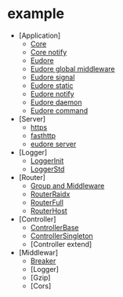 # example

- [Application]
	- [Core](core.go)
	- [Core notify](coreNotify.go)
	- [Eudore](eudore.go)
	- [Eudore global middleware](eudoreGlobalMiddleware.go)
	- [Eudore signal](eudoreSignal.go)
	- [Eudore static](eudoreStatic.go)
	- [Eudore notify](eudoreNotify)
	- [Eudore daemon](eudoreDaemon.go)
	- [Eudore command](eudoreCommand.go)
- [Server]
	- [https](serverHTTPS.go)
	- [fasthttp](serverFasthttp.go)
	- [eudore server](serverEudore.go)
- [Logger]
	- [LoggerInit](loggerInit.go)
	- [LoggerStd](loggerStd.go)
- [Router]
	- [Group and Middleware](routerGroupAndMiddleware.go)
	- [RouterRaidx](routerRadix.go)
	- [RouterFull](routerFull.go)
	- [RouterHost](routerHost.go)
- [Controller]
	- [ControllerBase](controllerBase.go)
	- [ControllerSingleton](controllerSingleton.go)
	- [Controller extend]
- [Middlewar]
	- [Breaker](middlewareBreaker.go)
	- [Logger]
	- [Gzip]
	- [Cors]